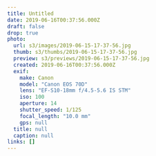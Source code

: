 ```yaml
---
title: Untitled
date: 2019-06-16T00:37:56.000Z
draft: false
drop: true
photo:
  url: s3/images/2019-06-15-17-37-56.jpg
  thumb: s3/thumbs/2019-06-15-17-37-56.jpg
  preview: s3/previews/2019-06-15-17-37-56.jpg
  created: 2019-06-16T00:37:56.000Z
  exif:
    make: Canon
    model: "Canon EOS 70D"
    lens: "EF-S10-18mm f/4.5-5.6 IS STM"
    iso: 100
    aperture: 14
    shutter_speed: 1/125
    focal_length: "10.0 mm"
    gps: null
  title: null
  caption: null
links: []
---
```

